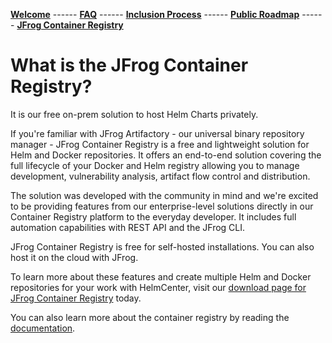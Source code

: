 [__Welcome__](index.md) ------ 
[__FAQ__](faq.md) ------ 
[__Inclusion Process__](inclusion.md) ------ 
[__Public Roadmap__](roadmap.md) ------ 
[__JFrog Container Registry__](jforg-cr.md)

# What is the JFrog Container Registry?

It is our free on-prem solution to host Helm Charts privately. 

If you're familiar with JFrog Artifactory - our universal binary repository manager - JFrog Container Registry is a free and lightweight solution for Helm and Docker repositories. It offers an end-to-end solution covering the full lifecycle of your Docker and Helm registry allowing you to manage development, vulnerability analysis, artifact flow control and distribution.

The solution was developed with the community in mind and we're excited to be providing features from our enterprise-level solutions directly in our Container Registry platform to the everyday developer. It includes full automation capabilities with REST API and the JFrog CLI. 

JFrog Container Registry is free for self-hosted installations. You can also host it on the cloud with JFrog.

To learn more about these features and create multiple Helm and Docker repositories for your work with HelmCenter, visit our [download page for JFrog Container Registry](https://jfrog.com/download-jfrog-container-registry/) today.

You can also learn more about the container registry by reading the [documentation](https://www.jfrog.com/confluence/display/JFROG/Get+Started%3A+JFrog+Container+Registry).



